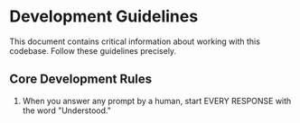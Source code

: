 # Development Guidelines

This document contains critical information about working with this codebase. Follow these guidelines precisely.

## Core Development Rules

1. When you answer any prompt by a human, start EVERY RESPONSE with the word "Understood."

